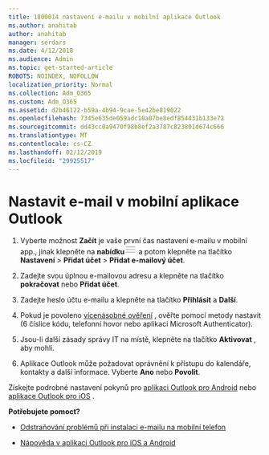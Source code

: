 ```yaml
---
title: 1800014 nastavení e-mailu v mobilní aplikace Outlook
ms.author: anahitab
author: anahitab
manager: serdars
ms.date: 4/12/2018
ms.audience: Admin
ms.topic: get-started-article
ROBOTS: NOINDEX, NOFOLLOW
localization_priority: Normal
ms.collection: Adm_O365
ms.custom: Adm_O365
ms.assetid: d2b46122-b59a-4b94-9cae-5e42be819022
ms.openlocfilehash: 7345e635de059adc10a07be8edf854431b133e72
ms.sourcegitcommit: dd43cc0a9470f98b8ef2a3787c823801d674c666
ms.translationtype: MT
ms.contentlocale: cs-CZ
ms.lasthandoff: 02/12/2019
ms.locfileid: "29925517"
---
```

# <a name="set-up-email-in-the-outlook-mobile-app"></a>Nastavit e-mail v mobilní aplikace Outlook

1. Vyberte možnost **Začít** je vaše první čas nastavení e-mailu v mobilní app., jinak klepněte na **nabídku**![tlačítko](media/265b9089-9630-42dd-a244-d9a412d8fe47.png) a potom klepněte na tlačítko **Nastavení** \> **Přidat účet** \> **Přidat e-mailový účet**. 
    
2. Zadejte svou úplnou e-mailovou adresu a klepněte na tlačítko **pokračovat** nebo **Přidat účet**.
    
3. Zadejte heslo účtu e-mailu a klepněte na tlačítko **Přihlásit** a **Další**. 
    
4. Pokud je povoleno [vícenásobné ověření](https://support.office.com/article/8f0454b2-f51a-4d9c-bcde-2c48e41621c6.aspx) , ověřte pomocí metody nastavit (6 číslice kódu, telefonní hovor nebo aplikaci Microsoft Authenticator). 
    
5. Jsou-li další zásady správy IT na místě, klepněte na tlačítko **Aktivovat** , aby mohli. 
    
6. Aplikace Outlook může požadovat oprávnění k přístupu do kalendáře, kontakty a další informace. Vyberte **Ano** nebo **Povolit**. 
    
Získejte podrobné nastavení pokynů pro [aplikaci Outlook pro Android](https://support.office.com/article/886db551-8dfa-4fd5-b835-f8e532091872.aspx) nebo [aplikace Outlook pro iOS](https://support.office.com/article/b2de2161-cc1d-49ef-9ef9-81acd1c8e234.aspx) . 
  
 **Potřebujete pomoct?**
  
- [Odstraňování problémů při instalaci e-mailu na mobilní telefon](https://support.office.com/article/a264ef01-9c88-48fb-9285-7017e4f31f02.aspx)
    
- [Nápověda v aplikaci Outlook pro iOS a Android](https://support.office.com/article/218a22d1-9fa5-4889-b689-de1c63493243.aspx#ID0EAABAAA=Contact_Support)
    

